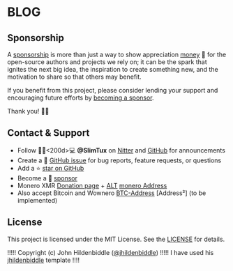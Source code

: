 # BLOG
## Sponsorship

A [sponsorship](https://github.com/sponsors/SlimTux) is more than just a way to show appreciation [money](€.md) 💸 for the open-source authors and projects we rely on; it can be the spark that ignites the next big idea, the inspiration to create something new, and the motivation to share so that others may benefit.

If you benefit from this project, please consider lending your support and encouraging future efforts by [becoming a sponsor](https://github.com/sponsors/SlimTux).

Thank you! 🙏🏻

## Contact & Support

- Follow 👨🏻<200d>💻 **@SlimTux** on [Nitter](https://nitter.net/jhildenbiddle) and [GitHub](https://github.com/SlimTux) for announcements
- Create a 💬 [GitHub issue](https://github.com/SlimTux/School/issues) for bug reports, feature requests, or questions
- Add a ⭐ [star on GitHub](https://github.com/SlimTux/School)
- Become a 💖 [sponsor](https://github.com/sponsors/SlimTux)
- Monero XMR [Donation page](https://github.com/SlimTux/School/blob/v/€.md) + [ALT](https://slimtux.github.io/School/#/%E2%82%AC)  [monero Address](47Hn9WEu2v7MWHDKpUZNJKBU6QKDX9tu4HkzyNPYNtrSKin4uQkkeLXTFD3mejaiiPSH7spwxKBWpEGF6Q9VFE826Lbs3nf)
- Also accept Bitcoin and Wownero [BTC-Address](bc1qzr7dtqn0pppdv9xpzsud76ygvhlenng8ku75v3) [Address²] (to be implemented)

## License

This project is licensed under the MIT License. See the [LICENSE](https://github.com/jhildenbiddle/docsify-themeable/blob/master/LICENSE) for details.

!!!!! Copyright (c) John Hildenbiddle ([@jhildenbiddle](https://twitter.com/jhildenbiddle))  !!!!!
I have used his [jhildenbiddle](https://twitter.com/jhildenbiddle) template !!!!
